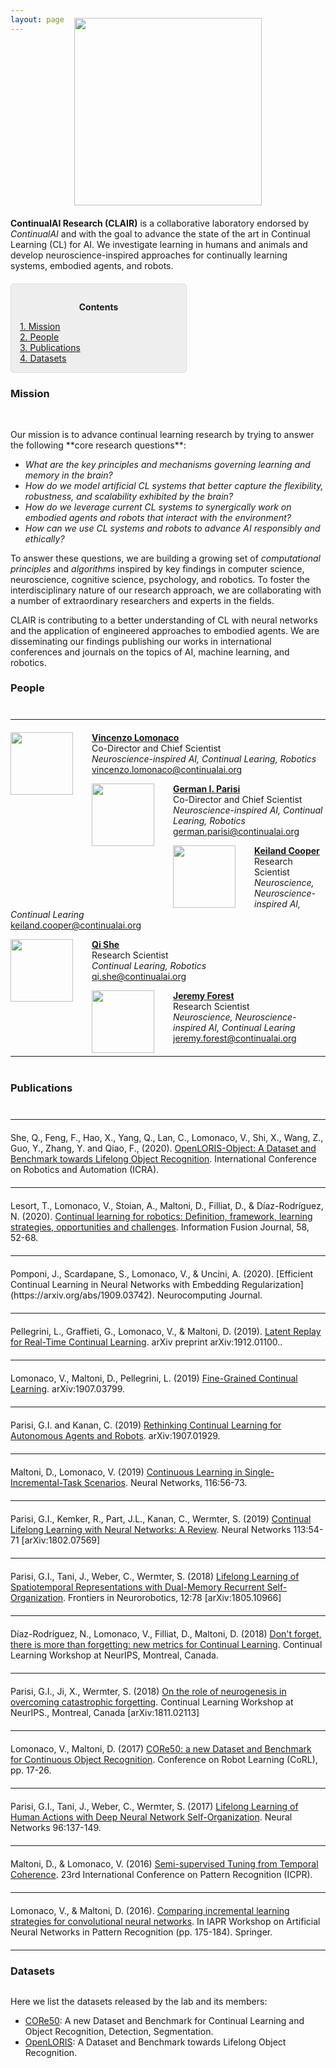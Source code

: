 ```yaml
---
layout: page
---
```


<div style="text-align:center; margin-bottom:20px; margin-top:-40px"><img style="width:300px" src ='/{{ site.baseurl }}images/continualai_research_logo.png'/></div>

**ContinualAI Research (CLAIR)** is a collaborative laboratory endorsed by _ContinualAI_ and with the goal to advance the state of the art in Continual Learning (CL) for AI. We investigate learning in humans and animals and develop neuroscience-inspired approaches for continually learning systems, embodied agents, and robots.

<div style="background: rgba(0,0,0,0.06) none repeat scroll 0% 0%; border: 1px solid rgb(222, 222, 222); padding: 1em; border-radius: 5px; margin-top:20px; max-width: 50%">
	<p style="text-align: center;"><strong>Contents</strong></p>
	<p style="text-align: left; margin-bottom: 0px;">
		<a href="#mission">1. Mission</a><br>
		<a href="#people">2. People</a><br>
		<a href="#pub">3. Publications</a><br>
		<a href="#datasets">4. Datasets</a>
	</p>
</div>

<a name="mission"></a>
<h3 id="mission" style="margin-bottom:30px">Mission</h3>

<br>
Our mission is to advance continual learning research by trying to answer the following **core research questions**:
	
- _What are the key principles and mechanisms governing learning and memory in the brain?_
- _How do we model artificial CL systems that better capture the flexibility, robustness, and scalability exhibited by the brain?_
- _How do we leverage current CL systems to synergically work on embodied agents and robots that interact with the environment?_
- _How can we use CL systems and robots to advance AI responsibly and ethically?_

To answer these questions, we are building a growing set of _computational principles_ and _algorithms_ inspired by key findings in computer science, neuroscience, cognitive science, psychology, and robotics. To foster the interdisciplinary nature of our research approach, we are collaborating with a number of extraordinary researchers and experts in the fields.

CLAIR is contributing to a better understanding of CL with neural networks and the application of engineered approaches to embodied agents. We are disseminating our findings publishing our works in international conferences and journals on the topics of AI, machine learning, and robotics.

<a name="people"></a>
<h3 id="people" style="margin-bottom:30px">People</h3>

<hr style="margin-top:40px;margin-bottom:20px;width:100%">

<div>
	<img src="/{{ site.baseurl }}images/vincenzo.jpg" style="width:100px;height:100px; float:left;margin-right:30px">
	<p>
		<strong><a href="https://www.vincenzolomonaco.com/">Vincenzo Lomonaco</a></strong><br>
		Co-Director and Chief Scientist<br>
		<em>Neuroscience-inspired AI, Continual Learing, Robotics</em><br>
		 <a href="mailto:vincenzo.lomonaco@continualai.org">vincenzo.lomonaco@continualai.org</a><br>
	</p>
</div>

<div>
	<img src="/{{ site.baseurl }}images/parisi.jpg" style="width:100px;height:100px; float:left;margin-right:30px">
	<p>
		<strong><a href="https://sites.google.com/view/giparisi/home">German I. Parisi</a></strong><br>
		Co-Director and Chief Scientist<br>
		<em>Neuroscience-inspired AI, Continual Learing, Robotics</em><br>
		 <a href="mailto:vincenzo.lomonaco@continualai.org">german.parisi@continualai.org</a><br>
	</p>
</div>

<div>
	<img src="/{{ site.baseurl }}images/keiland.jpg" style="width:100px;height:100px; float:left;margin-right:30px">
	<p>
		<strong><a href="https://www.kwcooper.xyz">Keiland Cooper</a></strong><br>
		Research Scientist<br>
		<em>Neuroscience, Neuroscience-inspired AI, Continual Learing</em><br>
		<a href="mailto:keiland.cooper@continualai.org">keiland.cooper@continualai.org</a><br>
	</p>
</div>

<div>
	<img src="/{{ site.baseurl }}images/she.jpg" style="width:100px;height:100px; float:left;margin-right:30px">
	<p>
		<strong><a href="http://sheqi.mystrikingly.com">Qi She</a></strong><br>
		Research Scientist<br>
		<em>Continual Learing, Robotics</em><br>
		<a href="mailto:qi.she@continualai.org">qi.she@continualai.org</a><br>
	</p>
</div>

<div>
	<img src="/{{ site.baseurl }}images/jeremy.jpg" style="width:100px;height:100px; float:left;margin-right:30px">
	<p>
		<strong><a href="https://jeremyforest.github.io/">Jeremy Forest</a></strong><br>
		Research Scientist<br>
		<em>Neuroscience, Neuroscience-inspired AI, Continual Learing</em><br>
		<a href="mailto:jeremy.forest@continualai.org">jeremy.forest@continualai.org</a><br>
	</p>
</div>


<hr style="margin-top:20px;margin-bottom:40px;width:100%">

<a name="pub"></a>
<h3 id="papers" style="margin-bottom: 30px;">Publications</h3>

<hr style="margin-top:40px;margin-bottom:20px;width:100%">

She, Q., Feng, F., Hao, X., Yang, Q., Lan, C., Lomonaco, V., Shi, X., Wang, Z., Guo, Y., Zhang, Y. and Qiao, F., (2020). [OpenLORIS-Object: A Dataset and Benchmark towards Lifelong Object Recognition](https://arxiv.org/abs/1911.06487).  International Conference on Robotics and Automation (ICRA).

<hr style="margin-top:20px;margin-bottom:20px;width:100%">

Lesort, T., Lomonaco, V., Stoian, A., Maltoni, D., Filliat, D., & Díaz-Rodríguez, N. (2020). [Continual learning for robotics: Definition, framework, learning strategies, opportunities and challenges](https://www.sciencedirect.com/science/article/abs/pii/S1566253519307377). Information Fusion Journal, 58, 52-68.

<hr style="margin-top:20px;margin-bottom:20px;width:100%">
Pomponi, J., Scardapane, S., Lomonaco, V., & Uncini, A. (2020). [Efficient Continual Learning in Neural Networks with Embedding Regularization](https://arxiv.org/abs/1909.03742). Neurocomputing Journal.

<hr style="margin-top:20px;margin-bottom:20px;width:100%">

Pellegrini, L., Graffieti, G., Lomonaco, V., & Maltoni, D. (2019). [Latent Replay for Real-Time Continual Learning](https://arxiv.org/abs/1912.01100). arXiv preprint arXiv:1912.01100..

<hr style="margin-top:20px;margin-bottom:20px;width:100%">

Lomonaco, V., Maltoni, D., Pellegrini, L. (2019) [Fine-Grained Continual Learning](https://arxiv.org/pdf/1907.03799.pdf). arXiv:1907.03799.

<hr style="margin-top:20px;margin-bottom:20px;width:100%">

Parisi, G.I. and Kanan, C. (2019) [Rethinking Continual Learning for Autonomous Agents and Robots](https://arxiv.org/pdf/1907.01929). arXiv:1907.01929.

<hr style="margin-top:20px;margin-bottom:20px;width:100%">

Maltoni, D., Lomonaco, V. (2019) [Continuous Learning in Single-Incremental-Task Scenarios](https://www.sciencedirect.com/science/article/abs/pii/S0893608019300838). Neural Networks, 116:56-73.

<hr style="margin-top:20px;margin-bottom:20px;width:100%">

Parisi, G.I., Kemker, R., Part, J.L., Kanan, C., Wermter, S. (2019) [Continual Lifelong Learning with Neural Networks: A Review](https://www.sciencedirect.com/science/article/pii/S0893608019300231). Neural Networks 113:54-71 [arXiv:1802.07569]

<hr style="margin-top:20px;margin-bottom:20px;width:100%">

Parisi, G.I., Tani, J., Weber, C., Wermter, S. (2018) [Lifelong Learning of Spatiotemporal Representations with Dual-Memory Recurrent Self-Organization](https://www.frontiersin.org/articles/10.3389/fnbot.2018.00078/full). Frontiers in Neurorobotics, 12:78 [arXiv:1805.10966]

<hr style="margin-top:20px;margin-bottom:20px;width:100%">

Díaz-Rodríguez, N., Lomonaco, V., Filliat, D., Maltoni, D. (2018) [Don't forget, there is more than forgetting: new metrics for Continual Learning](https://arxiv.org/abs/1810.13166). Continual Learning Workshop at NeurIPS, Montreal, Canada.

<hr style="margin-top:20px;margin-bottom:20px;width:100%">

Parisi, G.I., Ji, X., Wermter, S. (2018) [On the role of neurogenesis in overcoming catastrophic forgetting](https://marcpickett.com/cl2018/CL-2018_paper_31.pdf). Continual Learning Workshop at NeurIPS., Montreal, Canada [arXiv:1811.02113]

<hr style="margin-top:20px;margin-bottom:20px;width:100%">

Lomonaco, V., Maltoni, D. (2017) [CORe50: a new Dataset and Benchmark for Continuous Object Recognition](http://proceedings.mlr.press/v78/lomonaco17a.html). Conference on Robot Learning (CoRL), pp. 17-26.

<hr style="margin-top:20px;margin-bottom:20px;width:100%">

Parisi, G.I., Tani, J., Weber, C., Wermter, S. (2017) [Lifelong Learning of Human Actions with Deep Neural Network Self-Organization](http://www.sciencedirect.com/science/article/pii/S0893608017302034). Neural Networks 96:137-149.

<hr style="margin-top:20px;margin-bottom:20px;width:100%">

Maltoni, D., & Lomonaco, V. (2016) [Semi-supervised Tuning from Temporal Coherence](https://arxiv.org/abs/1511.03163). 23rd International Conference on Pattern Recognition (ICPR).

<hr style="margin-top:20px;margin-bottom:20px;width:100%">

Lomonaco, V., & Maltoni, D. (2016). [Comparing incremental learning strategies for convolutional neural networks](https://link.springer.com/chapter/10.1007/978-3-319-46182-3_15). In IAPR Workshop on Artificial Neural Networks in Pattern Recognition (pp. 175-184). Springer.

<hr style="margin-top:20px;margin-bottom:20px;width:100%">

<!-- <hr style="margin-top:30px;margin-bottom:20px;width:100%">
<div>
	<img src="https://image.slidesharecdn.com/numentatalk-190918211350/95/continual-learning-another-step-towards-truly-intelligent-machines-12-638.jpg?cb=1568841390" style="width:150px;height:83px; float:left;margin-right:30px"/>
	<p>
		<strong><a href="https://www.slideshare.net/VincenzoLomonaco/continual-learning-another-step-towards-truly-intelligent-machines">Continual Learning: Another Step Towards Truly Intelligent Machines</a></strong>. 
		<em>Numenta, Redwood City, California.</em>.
		16th September 2017.<br> 
	</p>
</div>
<hr style="margin-top:30px;margin-bottom:20px;width:100%"> -->


<a name="datasets"></a>
<h3 id="datasets" style="margin-bottom:30px">Datasets</h3>

Here we list the datasets released by the lab and its members:

- [CORe50](https://vlomonaco.github.io/core50/): A new Dataset and Benchmark for Continual Learning and Object Recognition, Detection, Segmentation.
- [OpenLORIS](https://lifelong-robotic-vision.github.io/dataset/Data_Object-Recognition): A Dataset and Benchmark towards Lifelong Object Recognition.

